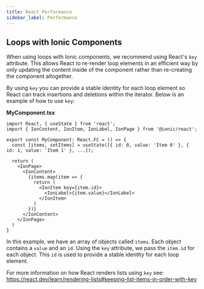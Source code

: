 ```yaml
---
title: React Performance
sidebar_label: Performance
---
```


<head>
  <title>React Performance Testing - Using Loops with Ionic App Components</title>
  <meta
    name="description"
    content="React performance testing for Ionic apps. When using loops with Ionic components, we recommend using React's key attribute. Read to learn more."
  />
</head>

## Loops with Ionic Components

When using loops with Ionic components, we recommend using React's `key` attribute. This allows React to re-render loop elements in an efficient way by only updating the content inside of the component rather than re-creating the component altogether.

By using `key` you can provide a stable identity for each loop element so React can track insertions and deletions within the iterator. Below is an example of how to use `key`:

**MyComponent.tsx**

```tsx
import React, { useState } from 'react';
import { IonContent, IonItem, IonLabel, IonPage } from '@ionic/react';

export const MyComponent: React.FC = () => {
  const [items, setItems] = useState([{ id: 0, value: 'Item 0' }, { id: 1, value: 'Item 1' }, ...]);

  return (
    <IonPage>
      <IonContent>
        {items.map(item => {
          return (
            <IonItem key={item.id}>
              <IonLabel>{item.value}</IonLabel>
            </IonItem>
          )
        })}
      </IonContent>
    </IonPage>
  )
}
```

In this example, we have an array of objects called `items`. Each object contains a `value` and an `id`. Using the `key` attribute, we pass the `item.id` for each object. This `id` is used to provide a stable identity for each loop element.

For more information on how React renders lists using `key` see: https://react.dev/learn/rendering-lists#keeping-list-items-in-order-with-key
